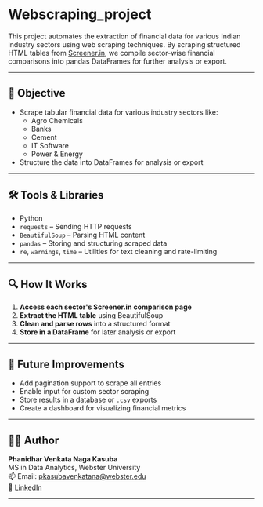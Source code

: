 # Webscraping_project
This project automates the extraction of financial data for various Indian industry sectors using web scraping techniques. By scraping structured HTML tables from [Screener.in](https://www.screener.in), we compile sector-wise financial comparisons into pandas DataFrames for further analysis or export.

---

## 🎯 Objective

- Scrape tabular financial data for various industry sectors like:
  - Agro Chemicals
  - Banks
  - Cement
  - IT Software
  - Power & Energy
- Structure the data into DataFrames for analysis or export

---

## 🛠️ Tools & Libraries

- Python
- `requests` – Sending HTTP requests
- `BeautifulSoup` – Parsing HTML content
- `pandas` – Storing and structuring scraped data
- `re`, `warnings`, `time` – Utilities for text cleaning and rate-limiting

---

## 🔍 How It Works

1. **Access each sector's Screener.in comparison page**
2. **Extract the HTML table** using BeautifulSoup
3. **Clean and parse rows** into a structured format
4. **Store in a DataFrame** for later analysis or export

---


## 🚀 Future Improvements

- Add pagination support to scrape all entries
- Enable input for custom sector scraping
- Store results in a database or `.csv` exports
- Create a dashboard for visualizing financial metrics

---

## 👨‍💻 Author

**Phanidhar Venkata Naga Kasuba**  
MS in Data Analytics, Webster University  
📫 Email: pkasubavenkatana@webster.edu  
🔗 [LinkedIn](www.linkedin.com/in/phanidhar-kasuba-venkata-naga)

---
